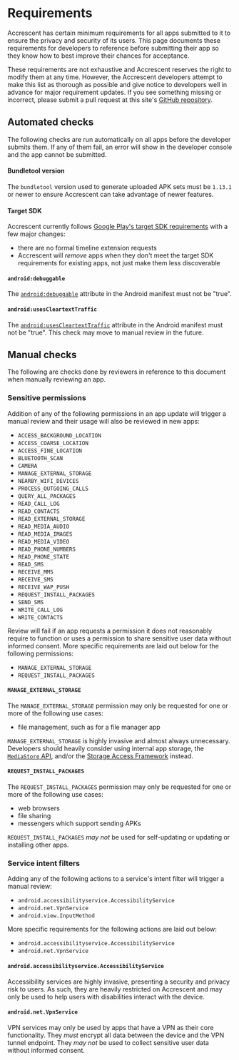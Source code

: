 # Requirements

Accrescent has certain minimum requirements for all apps submitted to it to
ensure the privacy and security of its users. This page documents these
requirements for developers to reference before submitting their app so they
know how to best improve their chances for acceptance.

These requirements are not exhaustive and Accrescent reserves the right to
modify them at any time. However, the Accrescent developers attempt to make this
list as thorough as possible and give notice to developers well in advance for
major requirement updates. If you see something missing or incorrect, please
submit a pull request at this site's [GitHub repository].

## Automated checks

The following checks are run automatically on all apps before the developer
submits them. If any of them fail, an error will show in the developer console
and the app cannot be submitted.

#### Bundletool version

The `bundletool` version used to generate uploaded APK sets must be `1.13.1` or
newer to ensure Accrescent can take advantage of newer features.

#### Target SDK

Accrescent currently follows [Google Play's target SDK requirements] with a few
major changes:

- there are no formal timeline extension requests
- Accrescent will _remove_ apps when they don't meet the target SDK requirements
  for existing apps, not just make them less discoverable

#### `android:debuggable`

The [`android:debuggable`] attribute in the Android manifest must not be "true".

#### `android:usesCleartextTraffic`

The [`android:usesCleartextTraffic`] attribute in the Android manifest must not
be "true". This check may move to manual review in the future.

## Manual checks

The following are checks done by reviewers in reference to this document when
manually reviewing an app.

### Sensitive permissions

Addition of any of the following permissions in an app update will trigger a
manual review and their usage will also be reviewed in new apps:

- `ACCESS_BACKGROUND_LOCATION`
- `ACCESS_COARSE_LOCATION`
- `ACCESS_FINE_LOCATION`
- `BLUETOOTH_SCAN`
- `CAMERA`
- `MANAGE_EXTERNAL_STORAGE`
- `NEARBY_WIFI_DEVICES`
- `PROCESS_OUTGOING_CALLS`
- `QUERY_ALL_PACKAGES`
- `READ_CALL_LOG`
- `READ_CONTACTS`
- `READ_EXTERNAL_STORAGE`
- `READ_MEDIA_AUDIO`
- `READ_MEDIA_IMAGES`
- `READ_MEDIA_VIDEO`
- `READ_PHONE_NUMBERS`
- `READ_PHONE_STATE`
- `READ_SMS`
- `RECEIVE_MMS`
- `RECEIVE_SMS`
- `RECEIVE_WAP_PUSH`
- `REQUEST_INSTALL_PACKAGES`
- `SEND_SMS`
- `WRITE_CALL_LOG`
- `WRITE_CONTACTS`

Review will fail if an app requests a permission it does not reasonably require
to function or uses a permission to share sensitive user data without informed
consent. More specific requirements are laid out below for the following
permissions:

- `MANAGE_EXTERNAL_STORAGE`
- `REQUEST_INSTALL_PACKAGES`

#### `MANAGE_EXTERNAL_STORAGE`

The `MANAGE_EXTERNAL_STORAGE` permission may only be requested for one or more
of the following use cases:

- file management, such as for a file manager app

`MANAGE_EXTERNAL_STORAGE` is highly invasive and almost always unnecessary.
Developers should heavily consider using internal app storage, the [`MediaStore`
API], and/or the [Storage Access Framework] instead.

#### `REQUEST_INSTALL_PACKAGES`

The `REQUEST_INSTALL_PACKAGES` permission may only be requested for one or more
of the following use cases:

- web browsers
- file sharing
- messengers which support sending APKs

`REQUEST_INSTALL_PACKAGES` _may not_ be used for self-updating or updating or
installing other apps.

### Service intent filters

Adding any of the following actions to a service's intent filter will trigger a
manual review:

- `android.accessibilityservice.AccessibilityService`
- `android.net.VpnService`
- `android.view.InputMethod`

More specific requirements for the following actions are laid out below:

- `android.accessibilityservice.AccessibilityService`
- `android.net.VpnService`

#### `android.accessibilityservice.AccessibilityService`

Accessibility services are highly invasive, presenting a security and privacy
risk to users. As such, they are heavily restricted on Accrescent and may only
be used to help users with disabilities interact with the device.

#### `android.net.VpnService`

VPN services may only be used by apps that have a VPN as their core
functionality. They _must_ encrypt all data between the device and the VPN
tunnel endpoint. They _may not_ be used to collect sensitive user data without
informed consent.

[`android:debuggable`]: https://developer.android.com/guide/topics/manifest/application-element#debug
[`android:usesCleartextTraffic`]: https://developer.android.com/guide/topics/manifest/application-element#usesCleartextTraffic
[GitHub repository]: https://github.com/accrescent/accrescent.app
[Google Play's target SDK requirements]: https://support.google.com/googleplay/android-developer/answer/11926878
[`MediaStore` API]: https://developer.android.com/training/data-storage/shared/media
[Storage Access Framework]: https://developer.android.com/guide/topics/providers/document-provider
